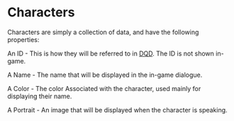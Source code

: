 # Characters

Characters are simply a collection of data, and have the following properties:

An ID - This is how they will be referred to in [DQD](#writing-dialogue---dqd). The ID is not shown in-game.

A Name - The name that will be displayed in the in-game dialogue.

A Color - The color Associated with the character, used mainly for displaying their name. 

A Portrait - An image that will be displayed when the character is speaking.

